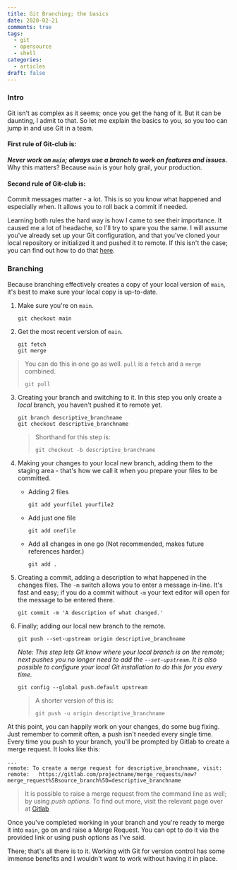 ```yaml
---
title: Git Branching; the basics
date: 2020-02-21
comments: true
tags:
  - git
  - opensource
  - shell
categories:
  - articles
draft: false
---
```


### Intro

Git isn't as complex as it seems; once you get the hang of it. But it can be daunting, I admit to that. So let me explain the basics to you, so you too can jump in and use Git in a team.

#### First rule of Git-club is:

***Never work on `main`; always use a branch to work on features and issues.***
Why this matters? Because `main` is your holy grail, your production.

#### Second rule of Git-club is:

Commit messages matter - a lot.
This is so you know what happened and especially when. It allows you to roll back a commit if needed.

Learning both rules the hard way is how I came to see their importance. It caused me a lot of headache, so I'll try to spare you the same. I will assume you've already set up your Git configuration, and that you've cloned your local repository or initialized it and pushed it to remote. If this isn't the case; you can find out how to do that [here](https://docs.gitlab.com/ee/gitlab-basics/start-using-git.html).

### Branching

Because branching effectively creates a copy of your local version of `main`, it's best to make sure your local copy is up-to-date.

1. Make sure you're on `main`.

   ```
   git checkout main
   ```

2. Get the most recent version of `main`.

   ```
   git fetch
   git merge
   ```

> You can do this in one go as well. `pull` is a `fetch` and a `merge` combined.
>
> ```
> git pull
> ```

3. Creating your branch and switching to it. In this step you only create a _local_ branch, you haven't pushed it to remote yet.

   ```
   git branch descriptive_branchname
   git checkout descriptive_branchname
   ```

   > Shorthand for this step is:
   >
   > ```
   > git checkout -b descriptive_branchname
   > ````

4. Making your changes to your local new branch, adding them to the staging area - that's how we call it when you prepare your files to be committed.

   - Adding 2 files

     ````
     git add yourfile1 yourfile2
     ````

   - Add just one file

     ```
     git add onefile
     ```

   - Add all changes in one go (Not recommended, makes future references harder.)

     ```
     git add .
     ```

5. Creating a commit, adding a description to what happened in the changes files. The `-m` switch allows you to enter a message in-line. It's fast and easy; if you do a commit without `-m` your text editor will open for the message to be entered there.

   ```
   git commit -m 'A description of what changed.'
   ```

6. Finally; adding our local new branch to the remote.

   ```
   git push --set-upstream origin descriptive_branchname
   ```

   _Note: This step lets Git know where your local branch is on the remote; next pushes you no longer need to add the `--set-upstream`. It is also possible to configure your local Git installation to do this for you every time._

   ```
   git config --global push.default upstream
   ```

   > A shorter version of this is:
   >
   > ```
   > git push -u origin descriptive_branchname
   > ```

At this point, you can happily work on your changes, do some bug fixing. Just remember to commit often, a push isn't needed every single time. Every time you push to your branch, you'll be prompted by Gitlab to create a merge request. It looks like this:

```
...
remote: To create a merge request for descriptive_branchname, visit:
remote:   https://gitlab.com/projectname/merge_requests/new?merge_request%5Bsource_branch%5D=descriptive_branchname
```

> It is possible to raise a merge request from the command line as well; by using _push options_. To find out more, visit the relevant page over at [Gitlab](https://docs.gitlab.com/ee/user/project/push_options.html#push-options-for-merge-requests)

Once you've completed working in your branch and you're ready to merge it into `main`, go on and raise a Merge Request. You can opt to do it via the provided link or using push options as I've said.

There; that's all there is to it. Working with Git for version control has some immense benefits and I wouldn't want to work without having it in place. 
